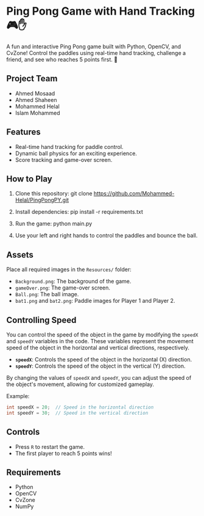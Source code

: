 # Ping Pong Game with Hand Tracking 🎮✋

A fun and interactive Ping Pong game built with Python, OpenCV, and CvZone! Control the paddles using real-time hand tracking, challenge a friend, and see who reaches 5 points first. 🚀

## Project Team
- Ahmed Mosaad
- Ahmed Shaheen
- Mohammed Helal
- Islam Mohammed 

## Features
- Real-time hand tracking for paddle control.
- Dynamic ball physics for an exciting experience.
- Score tracking and game-over screen.

## How to Play
1. Clone this repository:
git clone https://github.com/Mohammed-Helal/PingPongPY.git

2. Install dependencies:
pip install -r requirements.txt

3. Run the game:
python main.py

4. Use your left and right hands to control the paddles and bounce the ball.

## Assets
Place all required images in the `Resources/` folder:
- `Background.png`: The background of the game.
- `gameOver.png`: The game-over screen.
- `Ball.png`: The ball image.
- `bat1.png` and `bat2.png`: Paddle images for Player 1 and Player 2.

## Controlling Speed
You can control the speed of the object in the game by modifying the `speedX` and `speedY` variables in the code. These variables represent the movement speed of the object in the horizontal and vertical directions, respectively.

- **`speedX`**: Controls the speed of the object in the horizontal (X) direction.
- **`speedY`**: Controls the speed of the object in the vertical (Y) direction.

By changing the values of `speedX` and `speedY`, you can adjust the speed of the object's movement, allowing for customized gameplay.

Example:
```c
int speedX = 20;  // Speed in the horizontal direction
int speedY = 30;  // Speed in the vertical direction
```

## Controls
- Press `R` to restart the game.
- The first player to reach 5 points wins!

## Requirements
- Python 
- OpenCV
- CvZone
- NumPy


